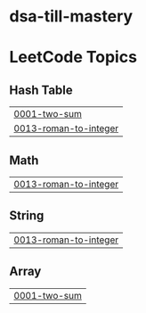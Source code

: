 # dsa-till-mastery
<!---LeetCode Topics Start-->
# LeetCode Topics
## Hash Table
|  |
| ------- |
| [0001-two-sum](https://github.com/pranaaavj/dsa-till-mastery/tree/master/0001-two-sum) |
| [0013-roman-to-integer](https://github.com/pranaaavj/dsa-till-mastery/tree/master/0013-roman-to-integer) |
## Math
|  |
| ------- |
| [0013-roman-to-integer](https://github.com/pranaaavj/dsa-till-mastery/tree/master/0013-roman-to-integer) |
## String
|  |
| ------- |
| [0013-roman-to-integer](https://github.com/pranaaavj/dsa-till-mastery/tree/master/0013-roman-to-integer) |
## Array
|  |
| ------- |
| [0001-two-sum](https://github.com/pranaaavj/dsa-till-mastery/tree/master/0001-two-sum) |
<!---LeetCode Topics End-->